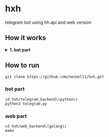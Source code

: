 # hxh
telegram bot using hh.api and web version

## How it works
<details>
<summary><b>1. bot part</b></summary><br>
<href>![Peek 2022-08-08 12-23](https://user-images.githubusercontent.com/91884862/183385928-f75f8a44-541f-455e-b9e3-532f90cc3516.gif)</href>
</details>


## How to run 
```
git clone https://github.com/nechel11/hxh.git
```
### bot part
```
cd hxh/telegram_backend\(python\)
python3 telegram.py
```
### web part
```
cd hxh/web_backend\(golang\)
make
```
